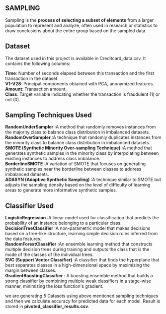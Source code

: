 ## SAMPLING 

Sampling is the **process of selecting a subset of elements** from a larger population to represent and analyze, often used in research or statistics to draw conclusions about the entire group based on the sampled data.

## Dataset
The dataset used in this project is available in Creditcard_data.csv. It contains the following columns:

**Time**: Number of seconds elapsed between this transaction and the first transaction in the dataset.  
**V1-V28**: Principal components obtained with PCA, anonymized features.  
**Amount**: Transaction amount.  
**Class**: Target variable indicating whether the transaction is fraudulent (1) or not (0).  

## Sampling Techniques Used
**RandomUnderSampler**  :A method that randomly removes instances from the majority class to balance class distribution in imbalanced datasets.  
**RandomOverSampler**  :A technique that randomly duplicates instances from the minority class to balance class distribution in imbalanced datasets.  
**SMOTE (Synthetic Minority Over-sampling Technique)**  :A method that generates synthetic samples in the minority class by interpolating between existing instances to address class imbalance.  
**BorderlineSMOTE**  :A variation of SMOTE that focuses on generating synthetic samples near the borderline between classes to address imbalanced datasets.  
**ADASYN (Adaptive Synthetic Sampling)**  :A technique similar to SMOTE but adjusts the sampling density based on the level of difficulty of learning areas to generate more informative synthetic samples.  

## Classifier Used
**LogisticRegression** :A linear model used for classification that predicts the probability of an instance belonging to a particular class.   
**DecisionTreeClassifier**  :A non-parametric model that makes decisions based on a tree-like structure, learning simple decision rules inferred from the data features.   
**RandomForestClassifier**  :An ensemble learning method that constructs multiple decision trees during training and outputs the class that is the mode of the classes of the individual trees.  
**SVC (Support Vector Classifier)**  :A classifier that finds the hyperplane that best separates classes in a high-dimensional space by maximizing the margin between classes.  
**GradientBoostingClassifier**  : A boosting ensemble method that builds a strong classifier by combining multiple weak classifiers in a stage-wise manner, minimizing the loss function's gradient.  

we are generating 5 Datasets using above mentioned sampling techniques and then we calculate accuracy for predicted data for each model. Result is stored in **pivoted_classifier_results.csv**.

